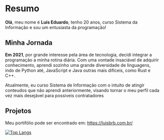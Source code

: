 # Resumo

**Olá**, meu nome é **Luís Eduardo**, tenho 20 anos, curso Sistema da Informação e sou um entusiasta da programação!
<br />
## Minha Jornada
**Em 2021**, por grande interesse pela área de tecnologia, decidi integrar a programação a
minha rotina diária. Com uma vontade insaciável de adquirir conhecimento, aprendi
sozinho uma grande diversidade de linguagens, indo de Python até, JavaScript e Java
outras mais difíceis, como Rust e C++.

Atualmente, eu curso Sistema de Informação com o intuito de atingir conteudos que não
aprendi anteriormente, visando tornar o meu perfil cada vez mais desejável para possíveis
contratadores
## Projetos
Meu portifólio pode ser encontrado em: https://luisbrb.com.br/

[![Top Langs](https://github-readme-stats.vercel.app/api/top-langs/?username=luis10barbo)](https://github.com/anuraghazra/github-readme-stats)
